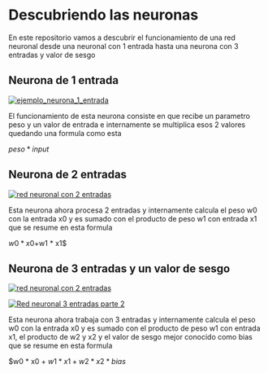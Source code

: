 # Descubriendo las neuronas

En este repositorio vamos a descubrir el funcionamiento de una red neuronal desde una neuronal con 1 entrada hasta una neurona con 3 entradas y valor de sesgo

## Neurona de 1 entrada

[![ejemplo_neurona_1_entrada](https://subir-imagen.com/images/2023/01/10/Captura-de-pantalla-2023-01-10-102055.png "ejemplo_neurona_1_entrada")](https://subir-imagen.com/images/2023/01/10/Captura-de-pantalla-2023-01-10-102055.png "ejemplo_neurona_1_entrada")

El funcionamiento de esta neurona consiste en que recibe un parametro peso y un valor de entrada e internamente se multiplica esos 2 valores
quedando una formula como esta

$peso * input$

## Neurona de 2 entradas

[![red neuronal con 2 entradas](https://subir-imagen.com/images/2023/01/10/Captura-de-pantalla-2023-01-10-102743.png "red neuronal con 2 entradas")](https://subir-imagen.com/images/2023/01/10/Captura-de-pantalla-2023-01-10-102743.png "red neuronal con 2 entradas")

Esta neurona ahora procesa 2 entradas y internamente calcula el peso w0 con la entrada x0 y es sumado con el producto de peso w1 con entrada x1 que se resume en esta formula

$w0 * x0+$w1 * x1$

## Neurona de 3 entradas y un valor de sesgo

[![red neuronal con 2 entradas](https://subir-imagen.com/images/2023/01/10/Captura-de-pantalla-2023-01-10-103133.png "red neuronal con 3 entradas")](https://subir-imagen.com/images/2023/01/10/Captura-de-pantalla-2023-01-10-103133.png "red neuronal con 3 entradas")

[![Red neuronal 3 entradas parte 2](https://subir-imagen.com/images/2023/01/10/Captura-de-pantalla-2023-01-10-104148.png "Red neuronal 3 entradas parte 2")](https://subir-imagen.com/images/2023/01/10/Captura-de-pantalla-2023-01-10-104148.png "Red neuronal 3 entradas parte 2")

Esta neurona ahora trabaja con 3 entradas y internamente calcula el peso w0 con la entrada x0 y es sumado con el producto de peso w1 con entrada x1, el producto de w2 y x2 y el valor de sesgo mejor conocido como bias que se resume en esta formula

$w0 * x0 + $w1 * x1 + w2 * x2 * bias$

